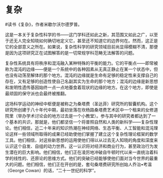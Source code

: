 # 复杂

\#读书《复杂》，作者米歇尔沃尔德罗普。

这是一本关于复杂性科学的书——这门学科还如此之新，其范围又如此之广，以至于还无人完全知晓如何确切地定义它，甚至还不知道它的边界何在。然而，这正是它的全部意义之所在。如果说，复杂性科学的研究领域目前尚显得模糊不清，那便是因为这项研究正在试图解答的是一切常规学科范畴无法解答的问题。

复杂性系统具有将秩序和混沌融入某种特殊的平衡的能力。它的平衡点——即常被称为混沌的边缘——便是一个系统中的各种因素从无真正静止在某一个状态中，但也没有动荡至解体的那个地方。混沌的边缘就是生命有足够的稳定性来支撑自己的存在，又有足够的创造性使自己名副其实为生命的那个地方；混沌的边缘是新思想和发明性遗传基因始终一点一点地蚕食着现状的边缘的地方。在这个地方，即使是最顽固的保守派也会最终被推翻。

这场科学运动的神经中枢便是被称之为桑塔费（圣达菲）研究所的智囊机构。这个研究所创建于八十年代中期，最初坐落在坎杨路桑塔费艺术区中一个租来的女修道院里（举办学术讨论会的地方过去是一个小教堂）。参与其中的研究者都达到了一个基本的共识，那就是，他们都坚信一个将普照自然和人类的新科学——复杂性理论。他们相信，近二十年来的知识热潮在神经网络、生态平衡、人工智能和混沌理论这样一些领域所取得的成果已经助使他们掌握了建立这个复杂性理论框架的数学工具。他们相信，对这些新思想的运用使他们得以从过去无人知晓的角度和深度来认识这个自发、自组的动力世界。这一认识将对经济和商业行为，甚至政治行为发生潜在的巨大影响。他们相信，他们正在凌厉地冲破自牛顿时代以来一直统治着科学的线性的、还原论的思维方式。他们的突破已经能够使他们面对当今世界的最重大的问题。他们相信，他们正在开创的是，套句桑塔费研究所创始人乔治•考温（George Cowan）的话，“二十一世纪的科学”。

